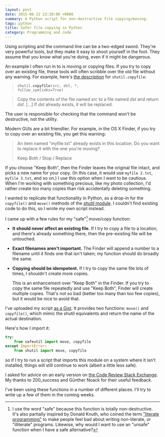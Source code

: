 ```yaml
---
layout: post
date: 2015-06-22 23:20:00 +0000
summary: A Python script for non-destructive file copying/moving.
tags: python
title: Safer file copying in Python
category: Programming and code
---
```


Using scripting and the command line can be a two-edged sword. They're very powerful tools, but they make it easy to shoot yourself in the foot. They assume that you know what you're doing, even if it might be dangerous.

An example I often run in to is moving or copying files. If you try to copy over an existing file, these tools will often scribble over the old file without any warning. For example, here's [the description](https://docs.python.org/3.5/library/shutil.html#shutil.copyfile) for `shutil.copyfile`:

> <code>shutil.<strong>copyfile</strong>(<em>src</em>, <em>dst</em>, *, <em>follow_symlinks=True</em>)</code>

> Copy the contents of the file named *src* to a file named *dst* and return *dst*. […] If *dst* already exists, it will be replaced.

The user is responsible for checking that the command won't be destructive, not the utility.

Modern GUIs are a bit friendlier. For example, in the OS X Finder, if you try to copy over an existing file, you get this warning:

> An item named "myfile.txt" already exists in this location. Do you want to replace it with the one you're moving?
>
> Keep Both / Stop / Replace

If you choose "Keep Both", then the Finder leaves the original file intact, and picks a new name for your copy. (In this case, it would use `myfile 2.txt`, `myfile 3.txt`, and so on.) I use this option when I want to be cautious. When I'm working with something precious, like my photo collection, I'd rather create too many copies than risk accidentally deleting something.

I wanted to replicate that functionality in Python, as a drop-in for the `copyfile()` and `move()` methods of the [*shutil* module](https://docs.python.org/3.5/library/shutil.html). I couldn't find existing code to do this, so I wrote my own script instead.

<!-- summary -->

I came up with a few rules for my "safe"[^1] move/copy function:

*   **It should never affect an existing file.** If I try to copy a file to a location, and there's already something there, then the pre-existing file will be untouched.
*   **Exact filenames aren't important.** The Finder will append a number to a filename until it finds one that isn't taken; my function should do broadly the same.
*   **Copying should be idempotent.** If I try to copy the same file lots of times, I shouldn't create more copies.

    This is an enhancement over "Keep Both" in the Finder. If you try to copy the same file repeatedly and use "Keep Both", Finder will create multiple copies. That's not so bad (better too many than too few copies), but it would be nice to avoid that.

I've uploaded my script [as a Gist](https://gist.github.com/alexwlchan/c2adbb8ee782f460e5ec). It provides two functions: `move()` and `copyfile()`, which mimic the shutil equivalents and return the name of the actual destination.

Here's how I import it:

```python
try:
    from safeutil import move, copyfile
except ImportError:
    from shutil import move, copyfile
```

so if I try to run a script that imports this module on a system where it isn't installed, things will still continue to work (albeit a little less safe).

I asked for advice on an early version on [the Code Review Stack Exchange](http://codereview.stackexchange.com/q/89985/36525). My thanks to 200_success and Günther Noack for their useful feedback.

I've been using these functions in a number of different places. I'll try to write up a few of them in the coming weeks.


[^1]: I use the word "safe" because this function is totally non-destructive. It's also partially inspired by Donald Knuth, who coined the term ["literate programming"](http://www.literateprogramming.com/knuthweb.pdf) to make people feel bad about writing non-literate, or "illiterate" programs. Likewise, why would I want to use an "unsafe" function when I have a safe alternative?
